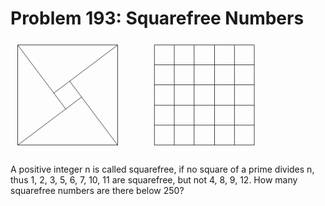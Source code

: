 # Problem 193: Squarefree Numbers

![p193](img/193.gif)

A positive integer n is called squarefree, if no square of a prime
divides n, thus 1, 2, 3, 5, 6, 7, 10, 11 are squarefree, but not 4, 8,
9, 12. How many squarefree numbers are there below 250?